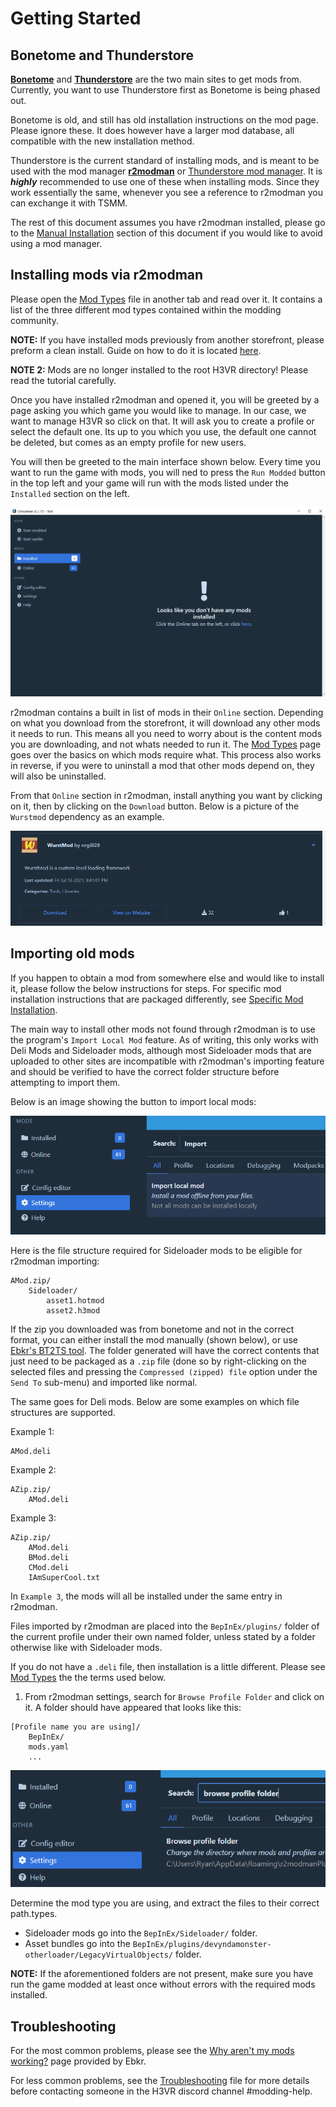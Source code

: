 # Getting Started

## Bonetome and Thunderstore

[**Bonetome**](https://bonetome.com/h3vr/) and [**Thunderstore**](https://h3vr.thunderstore.io) are the two main sites to get mods from. Currently, you want to use Thunderstore first as Bonetome is being phased out.

Bonetome is old, and still has old installation instructions on the mod page. Please ignore these. It does however have a larger mod database, all compatible with the new installation method.

Thunderstore is the current standard of installing mods, and is meant to be used with the mod manager [**r2modman**](https://h3vr.thunderstore.io/package/ebkr/r2modman/) or [Thunderstore mod manager](https://www.overwolf.com/app/Thunderstore-Thunderstore_Mod_Manager). It is ***highly*** recommended to use one of these when installing mods. Since they work essentially the same, whenever you see a reference to r2modman you can exchange it with TSMM.

The rest of this document assumes you have r2modman installed, please go to the [Manual Installation](Manual-Installation.md) section of this document if you would like to avoid using a mod manager.

## Installing mods via r2modman

Please open the [Mod Types](Mod-Types.md) file in another tab and read over it. It contains a list of the three different mod types contained within the modding community.

**NOTE:** If you have installed mods previously from another storefront, please preform a clean install. Guide on how to do it is located [here](Starting-Fresh.md).

**NOTE 2:** Mods are no longer installed to the root H3VR directory! Please read the tutorial carefully.

Once you have installed r2modman and opened it, you will be greeted by a page asking you which game you would like to manage. In our case, we want to manage H3VR so click on that. It will ask you to create a profile or select the default one. Its up to you which you use, the default one cannot be deleted, but comes as an empty profile for new users.

You will then be greeted to the main interface shown below. Every time you want to run the game with mods, you will ned to press the `Run Modded` button in the top left and your game will run with the mods listed under the `Installed` section on the left.

![image](Images/Getting-Started-Greeted.png)

r2modman contains a built in list of mods in their `Online` section. Depending on what you download from the storefront, it will download any other mods it needs to run. This means all you need to worry about is the content mods you are downloading, and not whats needed to run it. The [Mod Types](Mod-Types.md) page goes over the basics on which mods require what. This process also works in reverse, if you were to uninstall a mod that other mods depend on, they will also be uninstalled.

From that `Online` section in r2modman, install anything you want by clicking on it, then by clicking on the `Download` button. Below is a picture of the `Wurstmod` dependency as an example.

![image](Images/Gettings-Started-Wurstmod.png)

## Importing old mods

If you happen to obtain a mod from somewhere else and would like to install it, please follow the below instructions for steps. For specific mod installation instructions that are packaged differently, see [Specific Mod Installation](Specific-Mod-Installation.md).

The main way to install other mods not found through r2modman is to use the program's `Import Local Mod` feature. As of writing, this only works with Deli Mods and Sideloader mods, although most Sideloader mods that are uploaded to other sites are incompatible with r2modman's importing feature and should be verified to have the correct folder structure before attempting to import them.

Below is an image showing the button to import local mods:

![image](Images/Getting-Started-Import-Local.png)

Here is the file structure required for Sideloader mods to be eligible for r2modman importing:

```text
AMod.zip/
    Sideloader/
        asset1.hotmod
        asset2.h3mod
```

If the zip you downloaded was from bonetome and not in the correct format, you can either install the mod manually (shown below), or use [Ebkr's BT2TS tool](https://h3vr.thunderstore.io/package/ebkr/BT2TS/). The folder generated will have the correct contents that just need to be packaged as a `.zip` file (done so by right-clicking on the selected files and pressing the `Compressed (zipped) file` option under the `Send To` sub-menu) and imported like normal.

The same goes for Deli mods. Below are some examples on which file structures are supported.

Example 1:

```text
AMod.deli
```

Example 2:

```text
AZip.zip/
    AMod.deli
```

Example 3:

```text
AZip.zip/
    AMod.deli
    BMod.deli
    CMod.deli
    IAmSuperCool.txt
```

In `Example 3`, the mods will all be installed under the same entry in r2modman.

Files imported by r2modman are placed into the `BepInEx/plugins/` folder of the current profile under their own named folder, unless stated by a folder otherwise like with Sideloader mods.

If you do not have a `.deli` file, then installation is a little different. Please see [Mod Types](Mod-Types.md) the the terms used below.

1. From r2modman settings, search for `Browse Profile Folder` and click on it. A folder should have appeared that looks like this:

```text
[Profile name you are using]/
    BepInEx/
    mods.yaml
    ...
```

![image](Images/Getting-Started-Browse-Profile.png)

Determine the mod type you are using, and extract the files to their correct path.types.

- Sideloader mods go into the `BepInEx/Sideloader/` folder.
- Asset bundles go into the `BepInEx/plugins/devyndamonster-otherloader/LegacyVirtualObjects/` folder.

**NOTE:** If the aforementioned folders are not present, make sure you have run the game modded at least once without errors with the required mods installed.

## Troubleshooting

For the most common problems, please see the [Why aren't my mods working?](https://github.com/ebkr/r2modmanPlus/wiki/Why-aren%27t-my-mods-working%3F) page provided by Ebkr.

For less common problems, see the [Troubleshooting](Troubleshooting.md) file for more details before contacting someone in the H3VR discord channel #modding-help.
